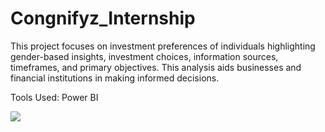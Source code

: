 # Congnifyz_Internship
This project focuses on investment preferences of individuals highlighting gender-based insights, investment choices, information sources, timeframes, and primary objectives. This analysis aids businesses and financial institutions in making informed decisions.

Tools Used:
Power BI

![](D:\Internship)
